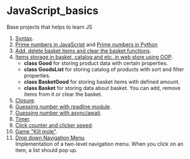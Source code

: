 # JavaScript_basics

Base projects that helps to learn JS
1. [Syntax](https://github.com/SamayaA/JavaScript_basics/blob/master/index.html).
2. [Prime numbers in JavaScript](https://github.com/SamayaA/JavaScript_basics/blob/master/prime_numbers.js) and [Prime numbers in Python](https://github.com/SamayaA/JavaScript_basics/blob/master/prime_numbers.py)
3. [Add, delete basket items and clear the basket functions](https://github.com/SamayaA/JavaScript_basics/blob/master/web_store_structure.js).
4. [Items storage in basket, catalog and etc. in web store using OOP](https://github.com/SamayaA/JavaScript_basics/blob/master/web_store_classes.js).
    - **class Good** for storing product data with certain properties.
    - **class GoodsList** for storing catalog of products with sort and filter properties.
    - **class BasketGood** for storing basket items with defined amount.
    - **class Basket** for storing data about basket. You can add, remove items from it or clear the basket.
5. [Closure](https://github.com/SamayaA/JavaScript_basics/blob/master/password_check.js).
6. [Guessing number with readline module](https://github.com/SamayaA/JavaScript_basics/blob/master/guess_number.js).
7. [Guessing number with async/await](https://github.com/SamayaA/JavaScript_basics/blob/master/guess_number_async.js).
8. [Timer](https://github.com/SamayaA/JavaScript_basics/blob/master/timer/).
9. [Click counter and clicker speed](https://github.com/SamayaA/JavaScript_basics/blob/master/onclick/).
10. [Game "Kill mole"](https://github.com/SamayaA/JavaScript_basics/blob/master/game_kill_moles/).
11. [Drop down Navigation Menu](https://github.com/SamayaA/JavaScript_basics/blob/master/drop_down_menu/).  
	Implementation of a two-level navigation menu. When you click on an item, a list should pop up.
